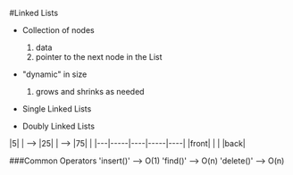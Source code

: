 #Linked Lists

- Collection of nodes
    1. data
    2. pointer to the next node in the List

- "dynamic" in size
    1. grows and shrinks as needed

- Single Linked Lists
- Doubly Linked Lists

|5| | --> |25| | --> |75| |
|---|-----|----|-----|----|
|front|   |    |     |back|

###Common Operators
'insert()'  --> O(1)
'find()'    --> O(n)
'delete()'  --> O(n)
